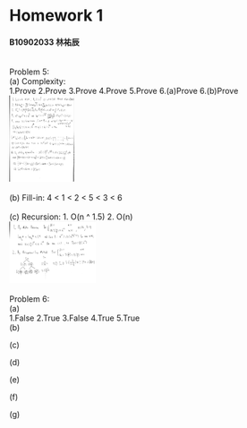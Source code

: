 # Homework 1
#### B10902033 林祐辰
<br>
Problem 5:<br>
(a) Complexity:<br>
1.Prove 2.Prove 3.Prove 4.Prove 5.Prove 6.(a)Prove 6.(b)Prove<br>
<img src="./ada_1.jpg" style="zoom:15%" /><br>
<br>
(b) Fill-in: 4 < 1 < 2 < 5 < 3 < 6<br>
<br>
(c) Recursion: 1. O(n ^ 1.5) 2. O(n)<br>
<img src="./ada_2.jpg" style="zoom:15%" /><br>
<br>
Problem 6:<br>
(a)<br>
1.False 2.True 3.False 4.True 5.True<br>
(b)<br>

(c)<br>

(d)<br>

(e)<br>

(f)<br>

(g)<br>